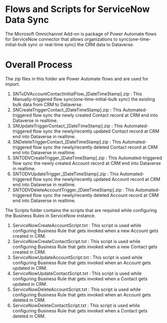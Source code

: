 [//]: # "Copyright (c) Microsoft Corporation."
[//]: # "Licensed under the MIT License."

# Flows and Scripts for ServiceNow Data Sync

The Microsoft Omnichannel Add-on is package of Power Automate flows for ServiceNow connector that allows organizations to sync(one-time-initial-bulk sync or real-time sync) the CRM data to Dataverse.

# Overall Process 

The zip files in this folder are Power Automate flows and are used for import.
 1. SNToDVAccountContactInitialFlow_[DateTimeStamp].zip : This Manually-triggered flow sync(one-time-initial-bulk sync) the existing bulk data from CRM to Dataverse.
 2. SNCreateTriggerContact_[DateTimeStamp].zip : This Automated-triggered flow sync the newly created Contact record at CRM end into Dataverse in realtime.
 3. SNUpdateTriggerContact_[DateTimeStamp].zip : This Automated-triggered flow sync the newly/recently updated Contact record at CRM end into Dataverse in realtime.
 4. SNDeleteTriggerContact_[DateTimeStamp].zip : This Automated-triggered flow sync the newly/recently deleted Contact record at CRM end into Dataverse in realtime.
 5. SNTODVCreateTrigger_[DateTimeStamp].zip : This Automated-triggered flow sync the newly created Account record at CRM end into Dataverse in realtime.
 6. SNTODVUpdateTrigger_[DateTimeStamp].zip : This Automated-triggered flow sync the newly/recently updated Account record at CRM end into Dataverse in realtime.
 7. SNTODVDeleteAccountTrigger_[DateTimeStamp].zip : This Automated-triggered flow sync the newly/recently deleted Account record at CRM end into Dataverse in realtime.

The Scripts folder contains the scripts that are required while configuring the Business Rules in ServiceNow instance.
  1. ServiceNowCreateAccountScript.txt : This script is used while configuring Business Rule that gets invoked when a new Account gets created in CRM.
  2. ServiceNowCreateContactScript.txt : This script is used while configuring Business Rule that gets invoked when a new Contact gets created in CRM.
  3. ServiceNowUpdateAccountScript.txt : This script is used while configuring Business Rule that gets invoked when an Account gets updated in CRM.
  4. ServiceNowUpdateContactScript.txt : This script is used while configuring Business Rule that gets invoked when a Contact gets updated in CRM.
  5. ServiceNowDeleteAccountScript.txt : This script is used while configuring Business Rule that gets invoked when an Account gets deleted in CRM.
  6. ServiceNowDeleteContactScript.txt : This script is used while configuring Business Rule that gets invoked when a Contact gets deleted in CRM.


